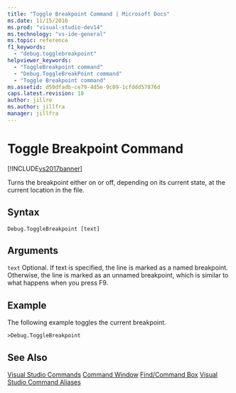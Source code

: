 ```yaml
---
title: "Toggle Breakpoint Command | Microsoft Docs"
ms.date: 11/15/2016
ms.prod: "visual-studio-dev14"
ms.technology: "vs-ide-general"
ms.topic: reference
f1_keywords:
  - "debug.togglebreakpoint"
helpviewer_keywords:
  - "ToggleBreakpoint command"
  - "Debug.ToggleBreakPoint command"
  - "Toggle Breakpoint command"
ms.assetid: d50dfadb-ce79-4d5e-9c09-1cfddd57876d
caps.latest.revision: 18
author: jillre
ms.author: jillfra
manager: jillfra
---
```

# Toggle Breakpoint Command
[!INCLUDE[vs2017banner](../../includes/vs2017banner.md)]

Turns the breakpoint either on or off, depending on its current state, at the current location in the file.

## Syntax

```
Debug.ToggleBreakpoint [text]
```

## Arguments
 `text`
 Optional. If text is specified, the line is marked as a named breakpoint. Otherwise, the line is marked as an unnamed breakpoint, which is similar to what happens when you press F9.

## Example
 The following example toggles the current breakpoint.

```
>Debug.ToggleBreakpoint
```

## See Also
 [Visual Studio Commands](../../ide/reference/visual-studio-commands.md)
 [Command Window](../../ide/reference/command-window.md)
 [Find/Command Box](../../ide/find-command-box.md)
 [Visual Studio Command Aliases](../../ide/reference/visual-studio-command-aliases.md)
